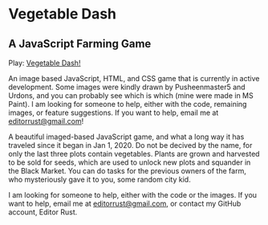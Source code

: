 # Vegetable Dash
## A JavaScript Farming Game
Play: [Vegetable Dash!](https://vegetabledash.cyclic.app/)

An image based JavaScript, HTML, and CSS game that is currently in active development. Some images were kindly drawn by Pusheenmaster5 and Urdons, and you can probably see which is which (mine were made in MS Paint). I am looking for someone to help, either with the code, remaining images, or feature suggestions. If you want to help, email me at editorrust@gmail.com!

A beautiful imaged-based JavaScript game, and what a long way it has traveled since it began in Jan 1, 2020. Do not be decived by the name, for only the last three plots contain vegetables. Plants are grown and harvested to be sold for seeds, which are used to unlock new plots and squander in the Black Market. You can do tasks for the previous owners of the farm, who mysteriously gave it to you, some random city kid.

I am looking for someone to help, either with the code or the images. If you want to help, email me at editorrust@gmail.com, or contact my GitHub account, Editor Rust.
